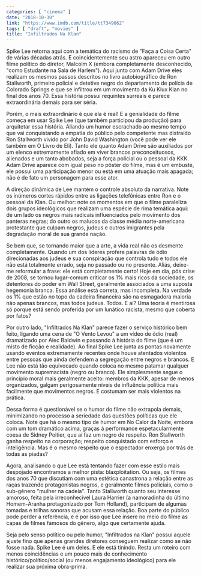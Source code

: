 ```yaml
---
categories: [ "cinema" ]
date: "2018-10-30"
link: "https://www.imdb.com/title/tt7349662"
tags: [ "draft", "movies" ]
title: "Infiltrados Na Klan"
---
```

Spike Lee retorna aqui com a temática do racismo de "Faça a Coisa Certa" de várias décadas atrás. E coincidentemente seu astro apareceu em outro filme político do diretor, Malcolm X (embora completamente desconhecido, "como Estudante na Sala de Harlem"). Aqui junto com Adam Drive eles realizam os mesmos passos descritos no livro autobiográfico de Ron Stallworth, primeiro policial e detetive negro do departamento de polícia de Colorado Springs e que se infiltrou em um movimento da Ku Klux Klan no final dos anos 70. Essa história possui requintes surreais e parece extraordinária demais para ser séria.

Porém, o mais extraordinário é que ela é real! E a genialidade do filme começa em usar Spike Lee (que também participou da produção) para arquitetar essa história. Aliando um humor escrachado ao mesmo tempo que vai conquistando a empatia do público pelo competente mas distraído Ron Stallworth vivido por John David Washington (você pode ver ele também em O Livro de Eli). Tanto ele quanto Adam Drive são auxiliados por um elenco extremamente afiado em viver brancos preconceituosos, alienados e um tanto abobados, seja a força policial ou o pessoal da KKK. Adam Drive aparece com igual peso no pôster do filme, mas é um embuste, ele possui uma participação menor ou está em uma atuação mais apagada; não é de fato um personagem para esse ator.

A direção dinâmica de Lee mantém o controle absoluto da narrativa. Note os inúmeros cortes rápidos entre as ligações telefônicas entre Ron e o pessoal da Klan. Ou melhor: note os momentos em que o filme paraleliza dois grupos ideológicos que realizam uma espécie de rima temática aqui: de um lado os negros mais radicais influenciados pelo movimento dos panteras negras; do outro os malucos da classe média norte-americana protestante que culpam negros, judeus e outros imigrantes pela degradação moral de sua grande nação.

Se bem que, se tornando maior que a arte, a vida real não os desmente completamente. Quando um dos líderes profere palavras de ódio direcionadas aos judeus e sua conspiração que controla tudo e todos ele não está totalmente errado, seja no passado ou no presente. Aliás, deixe-me reformular a frase: ele está completamente certo! Hoje em dia, pós crise de 2008, se tornou lugar-comum criticar os 1% mais ricos da sociedade, os detentores do poder em Wall Street, geralmente associados a uma suposta hegemonia branca. Essa análise está correta, mas incompleta. Na verdade os 1% que estão no topo da cadeira financeira são na esmagadora maioria não apenas brancos, mas todos judeus. Todos. E aí? Uma teoria é mentirosa só porque está sendo proferida por um lunático racista, mesmo que coberta por fatos?

Por outro lado, "Infiltrados Na Klan" parece fazer o serviço histórico bem feito, ligando uma cena de "O Vento Levou" a um vídeo de ódio (real) dramatizado por Alec Baldwin e passando à história do filme (que é um misto de ficção e realidade). Ao final Spike Lee junta as pontas novamente usando eventos extremamente recentes onde houve atentados violentos entre pessoas que ainda defendem a segregação entre negros e brancos. E Lee não está tão equivocado quando coloca no mesmo patamar qualquer movimento supremacista (negro ou branco). Ele simplesmente segue o princípio moral mais geralmente aceito: membros da KKK, apesar de menos organizados, galgam perigosamente níveis de influência política mais facilmente que movimentos negros. E costumam ser mais violentos na prática.

Dessa forma é questionável se o humor do filme não extrapola demais, minimizando no processo a seriedade das questões políticas que ele coloca. Note que há o mesmo tipo de humor em No Calor da Noite, embora com um tom dramático acima, graças à performance espetacularmente coesa de Sidney Poitier, que aí faz um negro de respeito. Ron Stallworth ganha respeito na corporação; respeito conquistado com esforço e inteligência. Mas é o mesmo respeito que o espectador enxerga por trás de todas as piadas?

Agora, analisando o que Lee está tentando fazer com esse estilo mais despojado encontramos a melhor pista: blaxploitation. Ou seja, os filmes dos anos 70 que discutiam com uma estética canastrona a relação entre as raças trazendo protagonistas negros, e geralmente filmes policiais, como o sub-gênero "mulher na cadeia". Tanto Stallworth quanto seu interesse amoroso, feita pela irreconhecível Laura Harrier (a namoradinha do último Homem-Aranha protagonizado por Tom Holland), participam de algumas tomadas e trilhas sonoras que acusam essa relação. Boa parte do público pode perder a referência, e é por isso que Lee insere no meio do filme as capas de filmes famosos do gênero, algo que certamente ajuda.

Seja pelo senso político ou pelo humor, "Infiltrados na Klan" possui aquele ajuste fino que apenas grandes diretores conseguem realizar como se não fosse nada. Spike Lee é um deles. E ele está tinindo. Resta um roteiro com menos coincidências e um pouco mais de conhecimento histórico/político/social (ou menos engajamento ideológico) para ele realizar sua próxima obra-prima.
